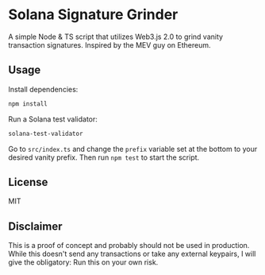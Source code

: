 # Solana Signature Grinder

A simple Node & TS script that utilizes Web3.js 2.0 to grind vanity transaction signatures. Inspired by the MEV guy on Ethereum.

## Usage

Install dependencies:

```bash
npm install
```

Run a Solana test validator:

```bash
solana-test-validator
```

Go to `src/index.ts` and change the `prefix` variable set at the bottom to your desired vanity prefix. Then run `npm test` to start the script.

## License

MIT

## Disclaimer

This is a proof of concept and probably should not be used in production. While this doesn't send any transactions or take any external keypairs, I will give the obligatory: Run this on your own risk.
